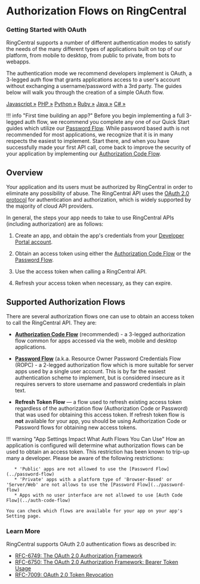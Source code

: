 # Authorization Flows on RingCentral

<div class="jumbotron pt-1">
  <h3 class="display-5">Getting Started with OAuth</h3>
  <p class="lead">RingCentral supports a number of different authentication modes to satisfy the needs of the many different types of applications built on top of our platform, from mobile to desktop, from public to private, from bots to webapps.</p>
  <p>The authentication mode we recommend developers implement is OAuth, a 3-legged auth flow that grants applications access to a user's account without exchanging a username/password with a 3rd party. The guides below will walk you through the creation of a simple OAuth flow.</p>
  <a href="quick-start/authorization-flow/node/" class="btn btn-light qs-link">Javascript &raquo;</a>
  <a href="quick-start/authorization-flow/php/" class="btn btn-light qs-link">PHP &raquo;</a>
  <a href="quick-start/authorization-flow/python/" class="btn btn-light qs-link">Python &raquo;</a>
  <a href="quick-start/authorization-flow/ruby/" class="btn btn-light qs-link">Ruby &raquo;</a>
  <a href="quick-start/authorization-flow/java/" class="btn btn-light qs-link">Java &raquo;</a>
  <a href="quick-start/authorization-flow/c-sharp/" class="btn btn-light qs-link">C# &raquo;</a>
</div>

!!! info "First time building an app?"
    Before you begin implementing a full 3-legged auth flow, we recommend you complete any one of our Quick Start guides which utilize our [Password Flow](./password-flow/). While password based auth is not recommended for most applications, we recognize that it is in many respects the easiest to implement. Start there, and when you have successfully made your first API call, come back to improve the security of your application by implementing our [Authorization Code Flow](./auth-code-flow/). 

## Overview

Your application and its users must be authorized by RingCentral in order to eliminate any possibility of abuse. The RingCentral API uses the [OAuth 2.0 protocol](http://oauth.net/2/) for authentication and authorization, which is widely supported by the majority of cloud API providers.

In general, the steps your app needs to take to use RingCentral APIs (including authorization) are as follows:

1. Create an app, and obtain the app's credentials from your [Developer Portal account](https://developer.ringcentral.com/my-account.html).

2. Obtain an access token using either the [Authorization Code Flow](../auth-code-flow) or the [Password Flow](../password-flow).

3. Use the access token when calling a RingCentral API.

4. Refresh your access token when necessary, as they can expire. 

## Supported Authorization Flows

There are several authorization flows one can use to obtain an access token to call the RingCentral API. They are:

* **[Authorization Code Flow](../auth-code-flow)** (recommended) - a 3-legged authorization flow common for apps accessed via the web, mobile and desktop applications. 

* **[Password Flow](../password-flow)** (a.k.a. Resource Owner Password Credentials Flow (ROPC) - a 2-legged authorization flow which is more suitable for server apps used by a single user account. This is by far the easiest authentication scheme to implement, but is considered insecure as it requires servers to store username and password credentials in plain text. 

* **Refresh Token Flow** — a flow used to refresh existing access token regardless of the authorization flow (Authorization Code or Password) that was used for obtaining this access token. If refresh token flow is **not** available for your app, you should be using Authorization Code or Password flows for obtaining new access tokens.

!!! warning "App Settings Impact What Auth Flows You Can Use"
    How an application is configured will determine what authorization flows can be used to obtain an access token. This restriction has been known to trip-up many a developer. Please be aware of the following restrictions:
    
       * 'Public' apps are not allowed to use the [Password Flow](../password-flow)
       * 'Private' apps with a platform type of 'Browser-Based' or 'Server/Web' are not allows to use the [Password Flow](../password-flow)
       * Apps with no user interface are not allowed to use [Auth Code Flow](../auth-code-flow)
    
    You can check which flows are available for your app on your app's Setting page.

### Learn More

RingCentral supports OAuth 2.0 authentication flows as described in:

* [RFC-6749: The OAuth 2.0 Authorization Framework](https://tools.ietf.org/html/rfc6749)
* [RFC-6750: The OAuth 2.0 Authorization Framework: Bearer Token Usage](https://tools.ietf.org/html/rfc6750)
* [RFC-7009: OAuth 2.0 Token Revocation](https://tools.ietf.org/html/rfc7009)

